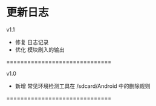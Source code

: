 更新日志 
==============================

v1.1
- 修复 日志记录
- 优化 模块刷入的输出

==============================

v1.0
- 新增 常见环境检测工具在 /sdcard/Android 中的删除规则

==============================